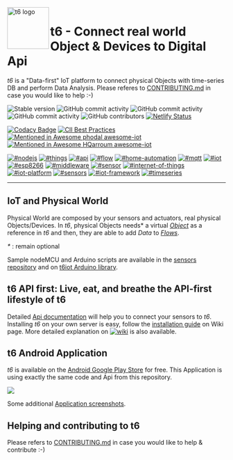 <img src="https://github.com/mathcoll/t6/blob/master/bin/faviconDescription/apple-touch-icon-120x120.png" alt="t6 logo" title="t6 logo" align="left" height="96" width="96"/>

# t6 - Connect real world Object & Devices to Digital Api
_t6_ is a "Data-first" IoT platform to connect physical Objects with time-series DB and perform Data Analysis.
Please referes to [CONTRIBUTING.md](https://github.com/mathcoll/t6/blob/master/CONTRIBUTING.md) in case you would like to help :-)

![Stable version](https://img.shields.io/badge/version-2.0.1-blue)
![GitHub commit activity](https://img.shields.io/badge/tests%20succeeded-134-brightgreen)
![GitHub commit activity](https://img.shields.io/badge/test%20average%20response%20time-784ms-brightgreen)
![GitHub commit activity](https://img.shields.io/github/commit-activity/w/mathcoll/t6)
![GitHub contributors](https://img.shields.io/github/contributors/mathcoll/t6)
[![Netlify Status](https://api.netlify.com/api/v1/badges/3264e669-05d6-4032-bdc2-28b3fc270f71/deploy-status)](https://app.netlify.com/sites/t6iot/deploys)

[![Codacy Badge](https://app.codacy.com/project/badge/Grade/3d45972dd53246f58ba82a6f75483116)](https://www.codacy.com/gh/mathcoll/t6/dashboard?utm_source=github.com&amp;utm_medium=referral&amp;utm_content=mathcoll/t6&amp;utm_campaign=Badge_Grade)
[![CII Best Practices](https://bestpractices.coreinfrastructure.org/projects/5210/badge)](https://bestpractices.coreinfrastructure.org/projects/5210)
[![Mentioned in Awesome phodal awesome-iot](https://awesome.re/mentioned-badge.svg)](https://github.com/phodal/awesome-iot)
[![Mentioned in Awesome HQarroum awesome-iot](https://awesome.re/mentioned-badge.svg)](https://github.com/HQarroum/awesome-iot)

[![#nodejs](https://img.shields.io/badge/%23-nodejs-brightgreen)](https://github.com/topics/nodejs)
[![#things](https://img.shields.io/badge/%23-things-brightgreen)](https://github.com/topics/things)
[![#api](https://img.shields.io/badge/%23-api-brightgreen)](https://github.com/topics/api)
[![#flow](https://img.shields.io/badge/%23-flow-brightgreen)](https://github.com/topics/flow)
[![#home-automation](https://img.shields.io/badge/%23-home%20automation-brightgreen)](https://github.com/topics/home%20automation)
[![#mqtt](https://img.shields.io/badge/%23-mqtt-brightgreen)](https://github.com/topics/mqtt)
[![#iot](https://img.shields.io/badge/%23-iot-brightgreen)](https://github.com/topics/iot)
[![#esp8266](https://img.shields.io/badge/%23-esp8266-brightgreen)](https://github.com/topics/esp8266)
[![#middleware](https://img.shields.io/badge/%23-middleware-brightgreen)](https://github.com/topics/middleware)
[![#sensor](https://img.shields.io/badge/%23-sensor-brightgreen)](https://github.com/topics/sensor)
[![#internet-of-things](https://img.shields.io/badge/%23-internet%20of%20things-brightgreen)](https://github.com/topics/internet%20of%20things)
[![#iot-platform](https://img.shields.io/badge/%23-iot%20platform-brightgreen)](https://github.com/topics/iot%20platform)
[![#sensors](https://img.shields.io/badge/%23-sensors-brightgreen)](https://github.com/topics/sensors)
[![#iot-framework](https://img.shields.io/badge/%23-iot%20framework-brightgreen)](https://github.com/topics/iot%20framework)
[![#timeseries](https://img.shields.io/badge/%23-timeseries-brightgreen)](https://github.com/topics/timeseries)

--- 

## IoT and Physical World
Physical World are composed by your sensors and actuators, real physical Objects/Devices.
In _t6_, physical Objects needs* a virtual _[Object](https://github.com/mathcoll/t6/wiki/Object)_ as a reference in _t6_ and then, they are able to add _Data_ to _[Flows](https://github.com/mathcoll/t6/wiki/Flow)_.

_*_ : remain optional

Sample nodeMCU and Arduino scripts are available in the [sensors repository](https://github.com/mathcoll/t6/tree/master/sensors) and on [t6iot Arduino library](https://github.com/mathcoll/t6iot).

## t6 API first: Live, eat, and breathe the API-first lifestyle of t6
Detailed [Api documentation](https://doc.internetcollaboratif.info) will help you to connect your sensors to _t6_.
Installing _t6_ on your own server is easy, follow the [installation guide](https://github.com/mathcoll/t6/wiki/Installing-t6) on Wiki page.
More detailed explanation on [![wiki](https://img.shields.io/badge/t6%20documentation-orange)](https://www.internetcollaboratif.info/features/) is also available.

## t6 Android Application
_t6_ is available on the [Android Google Play Store](https://play.google.com/store/apps/details?id=info.internetcollaboratif.api) for free.
This Application is using exactly the same code and Api from this repository.

<a href="https://play.google.com/store/apps/details?id=info.internetcollaboratif.api">
	<img src="https://cdn.internetcollaboratif.info/img/en_badge_web_generic.png" />
</a>

Some additional [Application screenshots](https://github.com/mathcoll/t6/wiki/Application-Screenshots).

## Helping and contributing to t6
Please refers to [CONTRIBUTING.md](https://github.com/mathcoll/t6/blob/master/CONTRIBUTING.md) in case you would like to help & contribute :-)
